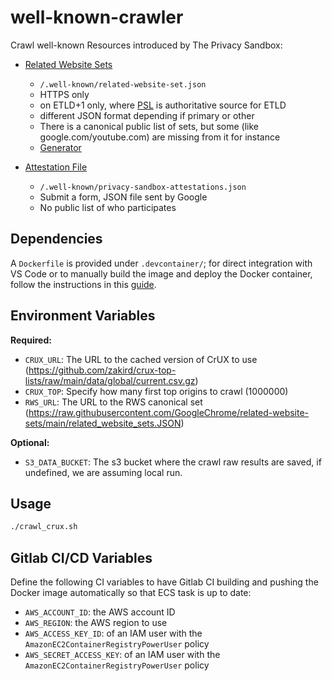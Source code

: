 # well-known-crawler

Crawl well-known Resources introduced by The Privacy Sandbox:

- [Related Website Sets](https://github.com/GoogleChrome/related-website-sets)
  - `/.well-known/related-website-set.json`
  - HTTPS only
  - on ETLD+1 only, where [PSL](https://publicsuffix.org/) is authoritative source for ETLD
  - different JSON format depending if primary or other
  - There is a canonical public list of sets, but some (like google.com/youtube.com) are missing from it for instance
  - [Generator](https://rws-json-generator.ue.r.appspot.com/)

- [Attestation File](https://github.com/privacysandbox/attestation)
  - `/.well-known/privacy-sandbox-attestations.json`
  - Submit a form, JSON file sent by Google
  - No public list of who participates

## Dependencies

A `Dockerfile` is provided under `.devcontainer/`; for direct integration with
VS Code or to manually build the image and deploy the Docker container, follow
the instructions in this [guide](https://gist.github.com/yohhaan/b492e165b77a84d9f8299038d21ae2c9).

## Environment Variables

**Required:**
- `CRUX_URL`: The URL to the cached version of CrUX to use (https://github.com/zakird/crux-top-lists/raw/main/data/global/current.csv.gz)
- `CRUX_TOP`: Specify how many first top origins to crawl (1000000)
- `RWS_URL`: The URL to the RWS canonical set  (https://raw.githubusercontent.com/GoogleChrome/related-website-sets/main/related_website_sets.JSON)

**Optional:**
- `S3_DATA_BUCKET`: The s3 bucket where the crawl raw results are saved, if
  undefined, we are assuming local run.

## Usage

```bash
./crawl_crux.sh
```

## Gitlab CI/CD Variables

Define the following CI variables to have Gitlab CI building and pushing the
Docker image automatically so that ECS task is up to date:
- `AWS_ACCOUNT_ID`: the AWS account ID
- `AWS_REGION`: the AWS region to use
- `AWS_ACCESS_KEY_ID`: of an IAM user with the `AmazonEC2ContainerRegistryPowerUser` policy
- `AWS_SECRET_ACCESS_KEY`: of an IAM user with the `AmazonEC2ContainerRegistryPowerUser` policy

